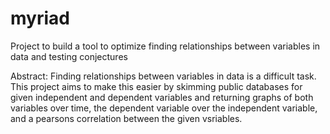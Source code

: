 # myriad
Project to build a tool to optimize finding relationships between variables in data and testing conjectures

Abstract:
Finding relationships between variables in data is a difficult task. This project aims to make this easier by skimming public databases for given independent and dependent variables and returning graphs of both variables over time, the dependent variable over the independent variable, and a pearsons correlation between the given vsriables.
